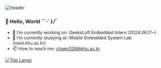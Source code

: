 ![header](https://capsule-render.vercel.app/api?type=slice&color=164d8f,100:8398ca&height=200&text=Check,%20Chaekeun🐶&animation=twinkling&fontColor=ffbe98&fontAlign=70&rotate=13&fontAlignY=35&fontSize=50)


### 🌱 Hello, World ˶˙ᵕ˙ )ﾉﾞ
- 🔭 I’m currently working on: GeeksLoft Embedded Intern (2024.06.17~)
- 🌱 I’m currently studying at: Mobile Embedded System Lab (mesl.khu.ac.kr)
- 📫 How to reach me: chaen328@khu.ac.kr


[![Top Langs](https://github-readme-stats.vercel.app/api/top-langs/?username=chaekeun&layout=compact)](https://github.com/chaekeun/github-readme-stats)

<!--
**chaekeun/chaekeun** is a ✨ _special_ ✨ repository because its `README.md` (this file) appears on your GitHub profile.

Here are some ideas to get you started:

- 🔭 I’m currently working on ...
- 🌱 I’m currently learning ...
- 👯 I’m looking to collaborate on ...
- 🤔 I’m looking for help with ...
- 💬 Ask me about ...
- 📫 How to reach me: ...
- 😄 Pronouns: ...
- ⚡ Fun fact: ...
-->

